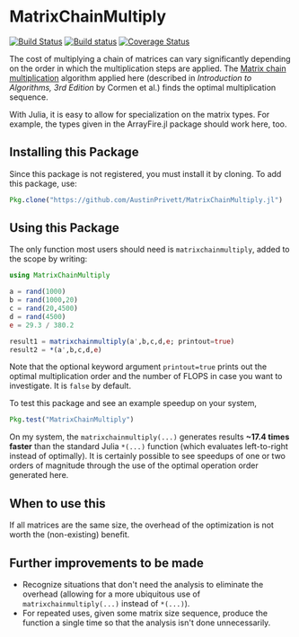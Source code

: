 # MatrixChainMultiply

[![Build Status](https://travis-ci.org/AustinPrivett/MatrixChainMultiply.jl.svg?branch=master)](https://travis-ci.org/AustinPrivett/MatrixChainMultiply.jl)
[![Build status](https://ci.appveyor.com/api/projects/status/e1y8l6w9bjcuwame?svg=true)](https://ci.appveyor.com/project/AustinPrivett/matrixchainmultiply-jl)
[![Coverage Status](https://coveralls.io/repos/github/AustinPrivett/MatrixChainMultiply.jl/badge.svg?branch=master)](https://coveralls.io/github/AustinPrivett/MatrixChainMultiply.jl?branch=master)

The cost of multiplying a chain of matrices can vary significantly depending on the order in which the multiplication steps are applied. The [Matrix chain multiplication](https://www.wikiwand.com/en/Matrix_chain_multiplication) algorithm applied here (described in *Introduction to Algorithms, 3rd Edition* by Cormen et al.) finds the optimal multiplication sequence.

With Julia, it is easy to allow for specialization on the matrix types.
For example, the types given in the ArrayFire.jl package should work here, too.

## Installing this Package

Since this package is not registered, you must install it by cloning. To add this package, use:

```julia
Pkg.clone("https://github.com/AustinPrivett/MatrixChainMultiply.jl")
```

## Using this Package

The only function most users should need is `matrixchainmultiply`,
added to the scope by writing:

```julia
using MatrixChainMultiply

a = rand(1000)
b = rand(1000,20)
c = rand(20,4500)
d = rand(4500)
e = 29.3 / 380.2

result1 = matrixchainmultiply(a',b,c,d,e; printout=true)
result2 = *(a',b,c,d,e)
```

Note that the optional keyword argument `printout=true` prints out the
optimal multiplication order and the number of FLOPS in case you want
to investigate. It is `false` by default.

To test this package and see an example speedup on your system,

```julia
Pkg.test("MatrixChainMultiply")
```

On my system, the `matrixchainmultiply(...)` generates results
**~17.4 times faster** than the standard Julia `*(...)` function (which
evaluates left-to-right instead of optimally). It is certainly
possible to see speedups of one or two orders of magnitude through the
use of the optimal operation order generated here.

## When to use this

If all matrices are the same size, the overhead of the optimization is
not worth the (non-existing) benefit.

## Further improvements to be made

* Recognize situations that don't need the analysis to eliminate the
overhead (allowing for a more ubiquitous use of `matrixchainmultiply(...)`
instead of `*(...)`).
* For repeated uses, given some matrix size sequence, produce the
function a single time so that the analysis isn't done unnecessarily.
